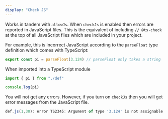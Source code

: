 ```yaml
---
display: "Check JS"
---
```



Works in tandem with `allowJs`. When `checkJs` is enabled then errors are reported in JavaScript files. This is 
the equivalent of including `// @ts-check` at the top of all JavaScript files which are included in your project.

For example, this is incorrect JavaScript according to the `parseFloat` type definition which comes with TypeScript:

```js
export const pi = parseFloat(3.124) // parseFloat only takes a string
```

When imported into a TypeScript module

```ts
import { pi } from "./def"

console.log(pi)
```

You will not get any errors. However, if you turn on `checkJs` then you will get error messages from the JavaScript file.

```js
def.js(1,30): error TS2345: Argument of type '3.124' is not assignable to parameter of type 'string'.
```
